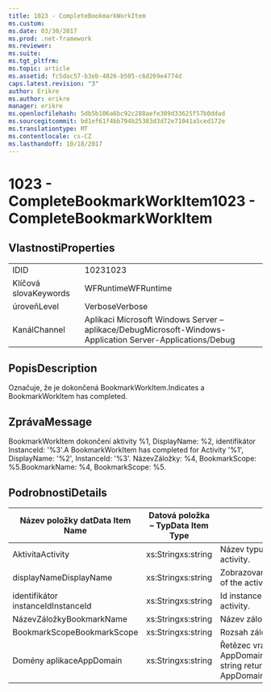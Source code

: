 ```yaml
---
title: 1023 - CompleteBookmarkWorkItem
ms.custom: 
ms.date: 03/30/2017
ms.prod: .net-framework
ms.reviewer: 
ms.suite: 
ms.tgt_pltfrm: 
ms.topic: article
ms.assetid: fc5dac57-b3eb-4826-b505-c6d269e4774d
caps.latest.revision: "3"
author: Erikre
ms.author: erikre
manager: erikre
ms.openlocfilehash: 5db5b106a6bc92c288aefe309d33625f57b0ddad
ms.sourcegitcommit: bd1ef61f4bb794b25383d3d72e71041a5ced172e
ms.translationtype: MT
ms.contentlocale: cs-CZ
ms.lasthandoff: 10/18/2017
---
```

# <a name="1023---completebookmarkworkitem"></a><span data-ttu-id="10203-102">1023 - CompleteBookmarkWorkItem</span><span class="sxs-lookup"><span data-stu-id="10203-102">1023 - CompleteBookmarkWorkItem</span></span>
## <a name="properties"></a><span data-ttu-id="10203-103">Vlastnosti</span><span class="sxs-lookup"><span data-stu-id="10203-103">Properties</span></span>  
  
|||  
|-|-|  
|<span data-ttu-id="10203-104">ID</span><span class="sxs-lookup"><span data-stu-id="10203-104">ID</span></span>|<span data-ttu-id="10203-105">1023</span><span class="sxs-lookup"><span data-stu-id="10203-105">1023</span></span>|  
|<span data-ttu-id="10203-106">Klíčová slova</span><span class="sxs-lookup"><span data-stu-id="10203-106">Keywords</span></span>|<span data-ttu-id="10203-107">WFRuntime</span><span class="sxs-lookup"><span data-stu-id="10203-107">WFRuntime</span></span>|  
|<span data-ttu-id="10203-108">úroveň</span><span class="sxs-lookup"><span data-stu-id="10203-108">Level</span></span>|<span data-ttu-id="10203-109">Verbose</span><span class="sxs-lookup"><span data-stu-id="10203-109">Verbose</span></span>|  
|<span data-ttu-id="10203-110">Kanál</span><span class="sxs-lookup"><span data-stu-id="10203-110">Channel</span></span>|<span data-ttu-id="10203-111">Aplikaci Microsoft Windows Server – aplikace/Debug</span><span class="sxs-lookup"><span data-stu-id="10203-111">Microsoft-Windows-Application Server-Applications/Debug</span></span>|  
  
## <a name="description"></a><span data-ttu-id="10203-112">Popis</span><span class="sxs-lookup"><span data-stu-id="10203-112">Description</span></span>  
 <span data-ttu-id="10203-113">Označuje, že je dokončená BookmarkWorkItem.</span><span class="sxs-lookup"><span data-stu-id="10203-113">Indicates a BookmarkWorkItem has completed.</span></span>  
  
## <a name="message"></a><span data-ttu-id="10203-114">Zpráva</span><span class="sxs-lookup"><span data-stu-id="10203-114">Message</span></span>  
 <span data-ttu-id="10203-115">BookmarkWorkItem dokončení aktivity %1, DisplayName: %2, identifikátor InstanceId: '%3'.</span><span class="sxs-lookup"><span data-stu-id="10203-115">A BookmarkWorkItem has completed for Activity '%1', DisplayName: '%2', InstanceId: '%3'.</span></span> <span data-ttu-id="10203-116">NázevZáložky: %4, BookmarkScope: %5.</span><span class="sxs-lookup"><span data-stu-id="10203-116">BookmarkName: %4, BookmarkScope: %5.</span></span>  
  
## <a name="details"></a><span data-ttu-id="10203-117">Podrobnosti</span><span class="sxs-lookup"><span data-stu-id="10203-117">Details</span></span>  
  
|<span data-ttu-id="10203-118">Název položky dat</span><span class="sxs-lookup"><span data-stu-id="10203-118">Data Item Name</span></span>|<span data-ttu-id="10203-119">Datová položka – Typ</span><span class="sxs-lookup"><span data-stu-id="10203-119">Data Item Type</span></span>|<span data-ttu-id="10203-120">Popis</span><span class="sxs-lookup"><span data-stu-id="10203-120">Description</span></span>|  
|--------------------|--------------------|-----------------|  
|<span data-ttu-id="10203-121">Aktivita</span><span class="sxs-lookup"><span data-stu-id="10203-121">Activity</span></span>|<span data-ttu-id="10203-122">xs:String</span><span class="sxs-lookup"><span data-stu-id="10203-122">xs:string</span></span>|<span data-ttu-id="10203-123">Název typu aktivity.</span><span class="sxs-lookup"><span data-stu-id="10203-123">The type name of the activity.</span></span>|  
|<span data-ttu-id="10203-124">displayName</span><span class="sxs-lookup"><span data-stu-id="10203-124">DisplayName</span></span>|<span data-ttu-id="10203-125">xs:String</span><span class="sxs-lookup"><span data-stu-id="10203-125">xs:string</span></span>|<span data-ttu-id="10203-126">Zobrazovaný název aktivity.</span><span class="sxs-lookup"><span data-stu-id="10203-126">The display name of the activity.</span></span>|  
|<span data-ttu-id="10203-127">identifikátor instanceId</span><span class="sxs-lookup"><span data-stu-id="10203-127">InstanceId</span></span>|<span data-ttu-id="10203-128">xs:String</span><span class="sxs-lookup"><span data-stu-id="10203-128">xs:string</span></span>|<span data-ttu-id="10203-129">Id instance aktivity.</span><span class="sxs-lookup"><span data-stu-id="10203-129">The instance id of the activity.</span></span>|  
|<span data-ttu-id="10203-130">NázevZáložky</span><span class="sxs-lookup"><span data-stu-id="10203-130">BookmarkName</span></span>|<span data-ttu-id="10203-131">xs:String</span><span class="sxs-lookup"><span data-stu-id="10203-131">xs:string</span></span>|<span data-ttu-id="10203-132">Název záložky</span><span class="sxs-lookup"><span data-stu-id="10203-132">The name of the bookmark.</span></span>|  
|<span data-ttu-id="10203-133">BookmarkScope</span><span class="sxs-lookup"><span data-stu-id="10203-133">BookmarkScope</span></span>|<span data-ttu-id="10203-134">xs:String</span><span class="sxs-lookup"><span data-stu-id="10203-134">xs:string</span></span>|<span data-ttu-id="10203-135">Rozsah záložky.</span><span class="sxs-lookup"><span data-stu-id="10203-135">The scope of the bookmark.</span></span>|  
|<span data-ttu-id="10203-136">Domény aplikace</span><span class="sxs-lookup"><span data-stu-id="10203-136">AppDomain</span></span>|<span data-ttu-id="10203-137">xs:String</span><span class="sxs-lookup"><span data-stu-id="10203-137">xs:string</span></span>|<span data-ttu-id="10203-138">Řetězec vrácený AppDomain.CurrentDomain.FriendlyName.</span><span class="sxs-lookup"><span data-stu-id="10203-138">The string returned by AppDomain.CurrentDomain.FriendlyName.</span></span>|

